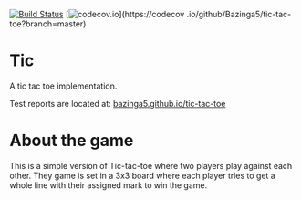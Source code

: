 [![Build Status](https://travis-ci.org/Bazinga5/tic-tac-toe.png)](https://travis-ci.org/Bazinga5/tic-tac-toe) 
[![codecov.io](https://codecov.io/github/Bazinga5/tic-tac-toe/coverage.svg?branch=master)](https://codecov
.io/github/Bazinga5/tic-tac-toe?branch=master)

# Tic

A tic tac toe implementation.

Test reports are located at: [bazinga5.github.io/tic-tac-toe](http://bazinga5.github.io/tic-tac-toe/)

# About the game

This is a simple version of Tic-tac-toe where two players play against each other. 
They game is set in a 3x3 board where each player tries to get a whole line with
their assigned mark to win the game.
